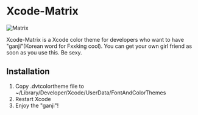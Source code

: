Xcode-Matrix
============
 ![Matrix]("https://github.com/blueless/Xcode-Matrix/blob/master/Matrix.png")

 Xcode-Matrix is a Xcode color theme for developers who want to have "ganji"(Korean word for Fxxking cool). You can get your own girl friend as soon as you use this. Be sexy.

## Installation
 1. Copy .dvtcolortheme file to ~/Library/Developer/Xcode/UserData/FontAndColorThemes
 2. Restart Xcode
 3. Enjoy the "ganji"!
